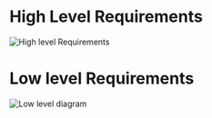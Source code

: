 # High Level Requirements #
![High level Requirements](https://user-images.githubusercontent.com/86312170/164764879-487ee6ec-7655-4613-bfe2-a474653c2b68.png)


# Low level Requirements #
![Low level diagram](https://user-images.githubusercontent.com/86312170/164764427-5d37bad1-a817-4e7a-bb41-d56c52015b55.png)

